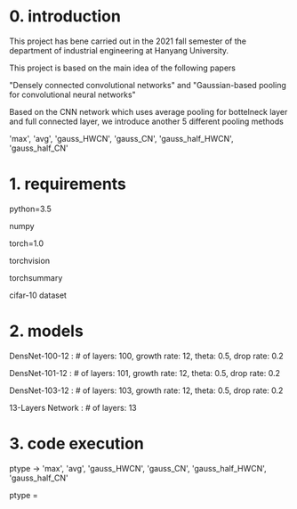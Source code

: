 # 0. introduction

This project has bene carried out in the 2021 fall semester of the department of industrial engineering at Hanyang University.

This project is based on the main idea of the following papers

"Densely connected convolutional networks" and "Gaussian-based pooling for convolutional neural networks"

Based on the CNN network which uses average pooling for bottelneck layer and full connected layer, we introduce another 5 different pooling methods

'max', 'avg', 'gauss_HWCN', 'gauss_CN', 'gauss_half_HWCN', 'gauss_half_CN'


# 1. requirements

python=3.5

numpy

torch=1.0

torchvision

torchsummary

cifar-10 dataset


# 2. models

DensNet-100-12 : # of layers: 100, growth rate: 12, theta: 0.5, drop rate: 0.2

DensNet-101-12 : # of layers: 101, growth rate: 12, theta: 0.5, drop rate: 0.2

DensNet-103-12 : # of layers: 103, growth rate: 12, theta: 0.5, drop rate: 0.2

13-Layers Network : # of layers: 13


# 3. code execution

ptype -> 'max', 'avg', 'gauss_HWCN', 'gauss_CN', 'gauss_half_HWCN', 'gauss_half_CN'

ptype = 
